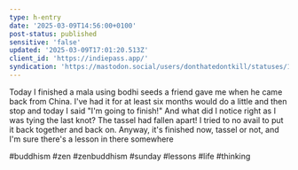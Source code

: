 ```yaml
---
type: h-entry
date: '2025-03-09T14:56:00+0100'
post-status: published
sensitive: 'false'
updated: '2025-03-09T17:01:20.513Z'
client_id: 'https://indiepass.app/'
syndication: 'https://mastodon.social/users/donthatedontkill/statuses/114133543438035681'
---
```

Today I finished a mala using bodhi seeds a friend gave me when he came back from China. I've had it for at least six months would do a little and then stop and today I said "I'm going to finish!" And what did I notice right as I was tying the last knot? The tassel had fallen apart! I tried to no avail to put it back together and back on. Anyway, it's finished now, tassel or not, and I'm sure there's a lesson in there somewhere

#buddhism #zen #zenbuddhism #sunday #lessons #life #thinking
